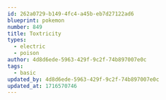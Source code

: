 ```yaml
---
id: 262a0729-b149-4fc4-a45b-eb7d27122ad6
blueprint: pokemon
number: 849
title: Toxtricity
types:
  - electric
  - poison
author: 4d8d6ede-5963-429f-9c2f-74b897007e0c
tags:
  - basic
updated_by: 4d8d6ede-5963-429f-9c2f-74b897007e0c
updated_at: 1716570746
---
```

